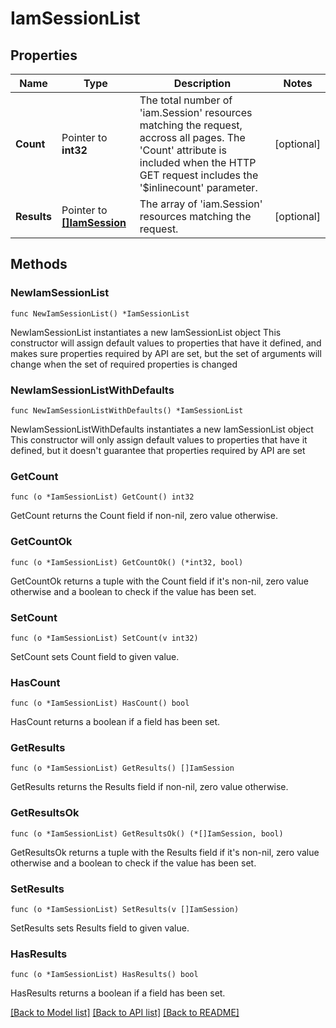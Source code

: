 # IamSessionList

## Properties

Name | Type | Description | Notes
------------ | ------------- | ------------- | -------------
**Count** | Pointer to **int32** | The total number of &#39;iam.Session&#39; resources matching the request, accross all pages. The &#39;Count&#39; attribute is included when the HTTP GET request includes the &#39;$inlinecount&#39; parameter. | [optional] 
**Results** | Pointer to [**[]IamSession**](iam.Session.md) | The array of &#39;iam.Session&#39; resources matching the request. | [optional] 

## Methods

### NewIamSessionList

`func NewIamSessionList() *IamSessionList`

NewIamSessionList instantiates a new IamSessionList object
This constructor will assign default values to properties that have it defined,
and makes sure properties required by API are set, but the set of arguments
will change when the set of required properties is changed

### NewIamSessionListWithDefaults

`func NewIamSessionListWithDefaults() *IamSessionList`

NewIamSessionListWithDefaults instantiates a new IamSessionList object
This constructor will only assign default values to properties that have it defined,
but it doesn't guarantee that properties required by API are set

### GetCount

`func (o *IamSessionList) GetCount() int32`

GetCount returns the Count field if non-nil, zero value otherwise.

### GetCountOk

`func (o *IamSessionList) GetCountOk() (*int32, bool)`

GetCountOk returns a tuple with the Count field if it's non-nil, zero value otherwise
and a boolean to check if the value has been set.

### SetCount

`func (o *IamSessionList) SetCount(v int32)`

SetCount sets Count field to given value.

### HasCount

`func (o *IamSessionList) HasCount() bool`

HasCount returns a boolean if a field has been set.

### GetResults

`func (o *IamSessionList) GetResults() []IamSession`

GetResults returns the Results field if non-nil, zero value otherwise.

### GetResultsOk

`func (o *IamSessionList) GetResultsOk() (*[]IamSession, bool)`

GetResultsOk returns a tuple with the Results field if it's non-nil, zero value otherwise
and a boolean to check if the value has been set.

### SetResults

`func (o *IamSessionList) SetResults(v []IamSession)`

SetResults sets Results field to given value.

### HasResults

`func (o *IamSessionList) HasResults() bool`

HasResults returns a boolean if a field has been set.


[[Back to Model list]](../README.md#documentation-for-models) [[Back to API list]](../README.md#documentation-for-api-endpoints) [[Back to README]](../README.md)


